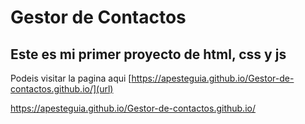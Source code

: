 # Gestor de Contactos
## Este es mi primer proyecto de html, css y js
 Podeis visitar la pagina aqui [https://apesteguia.github.io/Gestor-de-contactos.github.io/](url)
 
https://apesteguia.github.io/Gestor-de-contactos.github.io/
